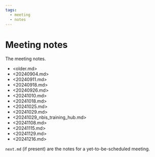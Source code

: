 ```yaml
---
tags:
  - meeting
  - notes
---
```


# Meeting notes

The meeting notes.

- <older.md>
- <20240904.md>
- <20240911.md>
- <20240918.md>
- <20240926.md>
- <20241010.md>
- <20241018.md>
- <20241025.md>
- <20241029.md>
- <20241029_nbis_training_hub.md>
- <20241108.md>
- <20241115.md>
- <20241129.md>
- <20241216.md>

`next.md` (if present) are the notes for a yet-to-be-scheduled meeting.
